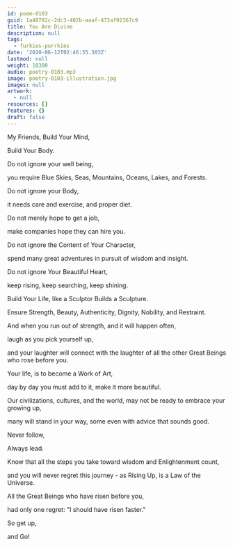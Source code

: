 ```yaml
---
id: poem-0103
guid: 1a48782c-2dc3-402b-aaaf-472af92367c9
title: You Are Divine
description: null
tags:
  - furkies-purrkies
date: '2020-06-12T02:46:35.303Z'
lastmod: null
weight: 10300
audio: poetry-0103.mp3
image: poetry-0103-illustration.jpg
images: null
artwork:
  - null
resources: []
features: {}
draft: false
---
```


My Friends, Build Your Mind,

Build Your Body.

Do not ignore your well being,

you require Blue Skies, Seas, Mountains, Oceans, Lakes, and Forests.

Do not ignore your Body,

it needs care and exercise, and proper diet.

Do not merely hope to get a job,

make companies hope they can hire you.

Do not ignore the Content of Your Character,

spend many great adventures in pursuit of wisdom and insight.

Do not ignore Your Beautiful Heart,

keep rising, keep searching, keep shining.

Build Your Life, like a Sculptor Builds a Sculpture.

Ensure Strength, Beauty, Authenticity, Dignity, Nobility, and Restraint.

And when you run out of strength, and it will happen often,

laugh as you pick yourself up,

and your laughter will connect with the laughter of all the other Great Beings who rose before you.

Your life, is to become a Work of Art,

day by day you must add to it, make it more beautiful.

Our civilizations, cultures, and the world, may not be ready to embrace your growing up,

many will stand in your way, some even with advice that sounds good.

Never follow,

Always lead.

Know that all the steps you take toward wisdom and Enlightenment count,

and you will never regret this journey - as Rising Up, is a Law of the Universe.

All the Great Beings who have risen before you,

had only one regret: "I should have risen faster."

So get up,

and Go!
